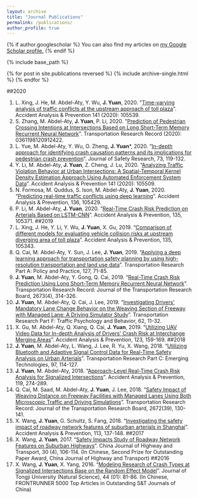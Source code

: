 ```yaml
---
layout: archive
title: "Journal Publications"
permalink: /publications/
author_profile: true
---
```


{% if author.googlescholar %}
  You can also find my articles on <u><a href="{{author.googlescholar}}">my Google Scholar profile</a>.</u>
{% endif %}

{% include base_path %}

{% for post in site.publications reversed %}
  {% include archive-single.html %}
{% endfor %}

##2020
1. L. Xing, J. He, M. Abdel-Aty, Y. Wu, **J. Yuan**, 2020. "[Time-varying analysis of traffic conflicts at the upstream approach of toll plaza]". Accident Analysis & Prevention 141 (2020): 105539.
1. S. Zhang, M. Abdel-Aty, **J. Yuan**, P. Li, 2020. "[Prediction of Pedestrian Crossing Intentions at Intersections Based on Long Short-Term Memory Recurrent Neural Network]". Transportation Research Record (2020): 0361198120912422.
1. L. Yue, M. Abdel-Aty, Y. Wu, O. Zheng, **J. Yuan***, 2020. “[In-depth approach for identifying crash causation patterns and its implications for pedestrian crash prevention]”. Journal of Safety Research, 73, 119-132.
1. Y. Li, M. Abdel-Aty, **J. Yuan**, Z. Cheng, J. Lu, 2020. “[Analyzing Traffic Violation Behavior at Urban Intersections: A Spatial-Temporal Kernel Density Estimation Approach Using Automated Enforcement System Data]”. Accident Analysis & Prevention 141 (2020): 105509.
1. N. Formosa, M. Quddus, S. Ison, M. Abdel-Aty, **J. Yuan**, 2020. “[Predicting real-time traffic conflicts using deep learning]”. Accident Analysis & Prevention, 136, 105429.
1. P. Li, M. Abdel-Aty, **J. Yuan**, 2020. “[Real-Time Crash Risk Prediction on Arterials Based on LSTM-CNN]”. Accident Analysis & Prevention, 135, 105371.
##2019
1. L. Xing, J. He, Y. Li, Y. Wu, **J. Yuan**, X. Gu, 2019. “[Comparison of different models for evaluating vehicle collision risks at upstream diverging area of toll plaza]”. Accident Analysis & Prevention, 135, 105343.
1. Q. Cai, M. Abdel-Aty, Y. Sun, J. Lee, **J. Yuan**, 2019. “[Applying a deep learning approach for transportation safety planning by using high-resolution transportation and land use data]”. Transportation Research Part A: Policy and Practice, 127, 71-85.
1. **J. Yuan**, M. Abdel-Aty, Y. Gong, Q. Cai, 2019. “[Real-Time Crash Risk Prediction Using Long Short-Term Memory Recurrent Neural Network]”. Transportation Research Record: Journal of the Transportation Research Board, 2673(4), 314-326.
1. **J. Yuan**, M. Abdel-Aty, Q. Cai, J. Lee, 2019. “[Investigating Drivers' Mandatory Lane Change Behavior on the Weaving Section of Freeway with Managed Lane: A Driving Simulator Study]”. Transportation Research Part F: Traffic Psychology and Behavior, 62, 11-32.
1. X. Gu, M. Abdel-Aty, Q. Xiang, Q. Cai, **J. Yuan**, 2019. “[Utilizing UAV Video Data for In-depth Analysis of Drivers' Crash Risk at Interchange Merging Areas]”. Accident Analysis & Prevention, 123, 159-169.
##2018
1. **J. Yuan**, M. Abdel-Aty, L. Wang, J. Lee, R. Yu, X. Wang, 2018. “[Utilizing Bluetooth and Adaptive Signal Control Data for Real-Time Safety Analysis on Urban Arterials]”. Transportation Research Part C: Emerging Technologies, 97, 114-127.
1. **J. Yuan**, M. Abdel-Aty, 2018. “[Approach-Level Real-Time Crash Risk Analysis for Signalized Intersections]”. Accident Analysis & Prevention, 119, 274-289.
1. Q. Cai, M. Saad, M. Abdel-Aty, **J. Yuan**, J. Lee, 2018. “[Safety Impact of Weaving Distance on Freeway Facilities with Managed Lanes Using Both Microscopic Traffic and Driving Simulations]”. Transportation Research Record: Journal of the Transportation Research Board, 2672(39), 130-141.
1. X. Wang, **J. Yuan**, G. Schultz, S. Fang, 2018. “[Investigating the safety impact of roadway network features of suburban arterials in Shanghai]”. Accident Analysis & Prevention, 113, 137-148.
##2017
1. X. Wang, **J. Yuan**, 2017. “[Safety Impacts Study of Roadway Network Features on Suburban Highways]”. China Journal of Highway and Transport, 30 (4), 106-114. (In Chinese, Second Prize for Outstanding Paper Award, China Journal of Highway and Transport)
##2016
1. X. Wang, **J. Yuan**, X. Yang, 2016. “[Modeling Research of Crash Types at Signalized Intersections Base on the Random Effect Model]”. Journal of Tongji University (Natural Science), 44 (01): 81-86. (In Chinese, FRONTRUNNER 5000 Top Articles in Outstanding S&T Journals of China)





[Time-varying analysis of traffic conflicts at the upstream approach of toll plaza]: https://www.sciencedirect.com/science/article/pii/S0001457519316537
[Prediction of Pedestrian Crossing Intentions at Intersections Based on Long Short-Term Memory Recurrent Neural Network]: https://journals.sagepub.com/doi/full/10.1177/0361198120912422
[In-depth approach for identifying crash causation patterns and its implications for pedestrian crash prevention]: https://www.sciencedirect.com/science/article/pii/S002243752030027X
[Analyzing Traffic Violation Behavior at Urban Intersections: A Spatial-Temporal Kernel Density Estimation Approach Using Automated Enforcement System Data]: https://www.journals.elsevier.com/accident-analysis-and-prevention
[Predicting real-time traffic conflicts using deep learning]: https://www.sciencedirect.com/science/article/pii/S000145751930973X
[Real-Time Crash Risk Prediction on Arterials Based on LSTM-CNN]: https://www.sciencedirect.com/science/article/pii/S0001457519311108 
[Comparison of different models for evaluating vehicle collision risks at upstream diverging area of toll plaza]: https://www.sciencedirect.com/science/article/pii/S0001457519307584
[Applying a deep learning approach for transportation safety planning by using high-resolution transportation and land use data]: https://www.sciencedirect.com/science/article/pii/S0965856418310073
[Real-Time Crash Risk Prediction Using Long Short-Term Memory Recurrent Neural Network]: https://journals.sagepub.com/doi/full/10.1177/0361198119840611
[Investigating Drivers' Mandatory Lane Change Behavior on the Weaving Section of Freeway with Managed Lane: A Driving Simulator Study]: https://www.sciencedirect.com/science/article/pii/S1369847818303875
[Utilizing UAV Video Data for In-depth Analysis of Drivers' Crash Risk at Interchange Merging Areas]: https://www.sciencedirect.com/science/article/pii/S0001457518309631
[Utilizing Bluetooth And Adaptive Signal Control Data for Real-Time Safety Analysis on Urban Arterials]: https://www.sciencedirect.com/science/article/pii/S0968090X18314669
[Approach-Level Real-Time Crash Risk Analysis for Signalized Intersections]: https://www.sciencedirect.com/science/article/pii/S000145751830349X
[Safety Impact of Weaving Distance on Freeway Facilities with Managed Lanes Using Both Microscopic Traffic and Driving Simulations]: https://journals.sagepub.com/doi/full/10.1177/0361198118780884
[Investigating the safety impact of roadway network features of suburban arterials in Shanghai]: https://www.sciencedirect.com/science/article/pii/S0001457518300356
[Safety Impacts Study of Roadway Network Features on Suburban Highways]: http://zgglxb.qgyiz.com/CN/article/downloadArticleFile.do?attachType=PDF&id=2515
[Modeling Research of Crash Types at Signalized Intersections Base on the Random Effect Model]: http://www.tjsafety.cn/bgAdmin/htmledit/uploadfile/20170103191339523.pdf


